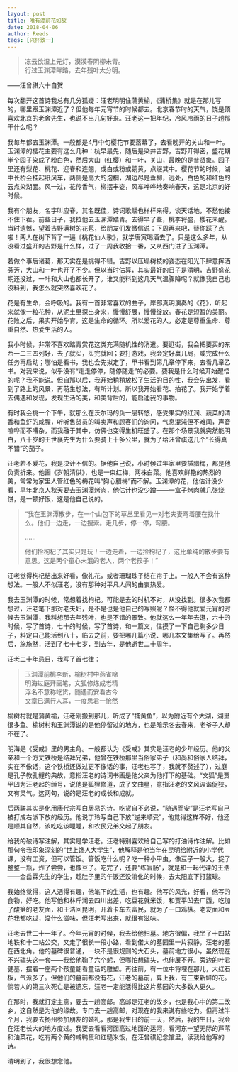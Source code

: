 ```yaml
---
layout: post
title: 唯有潭前花如故
date: 2018-04-06
author: Reeds
tags: [兴怀致一]
---
```


> 冻云欲湿上元灯，漠漠春阴柳未青。<br>行过玉渊潭畔路，去年残叶太分明。

——汪曾祺六十自贺

每次翻开这首诗我总有几分狐疑：汪老明明住蒲黄榆，《蒲桥集》就是在那儿写的，哪里跟玉渊潭近了？但他每年元宵节的时候都去。北京春节时的天气，饶是顶喜欢北京的老舍先生，也说不出几句好来。汪老这一把年纪，冷风冷雨的日子趟那干什么呢？

我每年都去玉渊潭。一般都是4月中旬樱花节要落幕了，去看晚开的关山和一叶。玉渊潭的樱花主要有这么几种：杭早最先，随后是染井吉野，吉野开得密，盛花期半个园子染成了粉白色，然后大山（红樱）和一叶，关山，最晚的是普贤象。园子里还有梨花、桃花、迎春和连翘，或白或粉或鹅黄，点缀其中。樱花节的时候，湖中长桥会挂起纸风车，两侧是高大的泡桐，湖边尽是垂柳，远处，白色的和红色的云点染湖面。风一过，花传香气，柳摆丰姿，风车哗哗地奏响春天，这是北京的好时候。

我有个朋友，名字叫应春，其名既佳，诗词歌赋也样样来得，谈天话地，不愁他接不住下茬。前些日子，我拉他去玉渊潭踏青。去得早了些，桃李将盛，樱花未醒。当时遗憾，望着吉野满树的花苞，给朋友们发微信说：下周再来吧，替你踩了点啦！两人在树下背了一遍《桃花仙人歌》，就学唐寅喝酒去了。只是这么多年，从没看过盛开的吉野是什么样，过了一周我收拾一番，又从西门进了玉渊潭。

若做个事后诸葛，那天实在是挑得不错。吉野以压塌树枝的姿态在阳光下肆意挥洒芬芳，大山和一叶也开了不少。但以当时估算，其实最好的日子是清明，吉野盛花期还没过，一叶和大山也都长开了。谁又能料到这几天气温骤降呢？就像我自己也没料到，我怎么就突然喜欢花了。

花是有生命，会呼吸的。我有一首非常喜欢的曲子，岸部真明演奏的《花》，听起来就像一粒花种，从泥土里探出身来，慢慢舒展，慢慢绽放。春花是短暂的美丽。花败之后，果实开始孕育，这是生命的循环。所以爱花的人，必定是尊重生命、尊重自然、热爱生活的人。

我小时候，非常不喜欢踏青赏花这类充满随机性的消遣。要逛街，我会把要买的东西一二三四列好，去了就买，买完就回；要打游戏，我会定好赢几局，或完成什么任务再启动；哪怕是看书，我也会先拟定了，甲书看到第几章停下来，去看几章乙书。对我来说，似乎没有“走走停停，随停随走”的必要。要我是什么时候开始醒悟的呢？我不能说。但自那以后，我开始稍稍放松了生活的目的性，我会先出发，看到了路上的风景，再萌生想法，有所计划。所以我开始看花、拍花了。我开始学着去偶遇和发现，发现生活的美，和美背后的，能启迪我的事物。

有时我会挑一个下午，就那么在沃尔玛的负一层转悠，感受果实的红润、蔬菜的清香和鱼虾的咸腥，听听售货员的叫卖声和顾客们的询问，气息混沌但不难闻，声音喧哗而不嘈杂，而我融于其中，仿佛也变得生机旺盛了。在那个场景我就突然能明白，八十岁的王世襄先生为什么要骑上十多公里，就为了给汪曾祺送几个“长得真不错”的茄子。

汪老若不爱花，我是决计不信的。据他自己说，小时候过年家里要插腊梅，都是他负责折来。他画《岁朝清供》，也是一束红梅，两株白菜。他喜欢鲜艳的热烈的美，常常为家里人管红色的梅花叫“狗心腊梅”而不解。玉渊潭的花，他估计没少看，早年北京人秋天要去玉渊潭烤肉，他估计也没少蹭——一盒子烤肉就几张烧饼，是一顿好饭，这是他自己说的。

> “我在玉渊潭散步，在一个山包下的草丛里看见一对老夫妻弯着腰在找什么。他们一边走，一边搜索。走几步，停一停，弯腰。
>
> ……
>
> 他们捡枸杞子其实只是玩！一边走着，一边捡枸杞子，这比单纯的散步要有意思。这是两个童心未泯的老人，两个老孩子！”

汪老觉得枸杞结出来好看，像礼花，或者珊瑚珠子结在帘子上。一般人不会有这种想法。一般人不似汪老，没有那种对平凡人间的由衷热爱。

我去玉渊潭的时候，常想着找枸杞。可能是去的时机不对，从没找到。很多次我都想过，汪老笔下那对老夫妇，是不是也是他自己的写照呢？怪不得他就爱元宵的时候去玉渊潭，我料想那去年残叶，也是不错的景致。他就这么一年年去逛，六十的时候，写了首诗，七十的时候，写了首诗，和一篇文，估摸了一下自己剩多少日子，料定自己能活到八十，临去之前，要把哪几篇小说、哪几本文集给写了。再然后，施施然，活到了七十七岁，到去年，是他逝世二十周年。

汪老二十年忌日，我写了首七律：

> 玉渊潭前桃李新，榆树村中燕雀啼<br>明海过庭开画笔，文狐修炼成老精<br>浮名不意称吃货，随遇而安看古今<br>文章已满行人耳，一度思君一怆然

榆树村就是蒲黄榆，汪老刚搬到那儿，听成了“捕黄鱼”，以为附近有个大湖，湖里很多鱼。榆树村和玉渊潭说的是他停留过的地方，也是暗示冬去春来，老爷子人却不在了。

明海是《受戒》里的男主角。一般都认为《受戒》其实是汪老的少年经历。他的父亲和一个方丈铁桥是结拜兄弟，他曾在铁桥那里当俗家弟子（和尚和俗家人结拜，实在不像话，这个铁桥还做过更不像话的事，汪老也写了，我就不赘述了），过庭是孔子教孔鲤的典故，意指汪老的诗词书画是他父亲为他打下的基础。“文狐”是贾平凹为汪老起的绰号，说他是狐狸修道，成了文曲星，意指汪老的文风诙谐促狭，又有灵气。这两句，说的是汪老的成长和成就。

后两联其实是化用唐代宗写白居易的诗。吃货自不必说，“随遇而安”是汪老写自己被打成右派下放的经历。他说丁玲写自己下放“逆来顺受”，他觉得这样不好，他还是顺其自然，该吃吃该睡睡，和农民兄弟交起了朋友。

给我的破诗写注解，其实是学汪老。汪老特别喜欢给自己写的打油诗作注解。比如那句令我印象深刻的“世上馋人大学生”，他解释是他当年在昆明给附近的小学代课，没有工资，但可以管饭。管饭吃什么呢？吃一种小甲虫，像豆子一般大，捉了整整一瓶，炸了尝尝，也像豆子。吃完了，还要“练盲肠”，就是和一起代课的王浩——金岳霖先生的学生，趁肚子里的午饭还没消化的时候，去太阳底下打篮球。

我始终觉得，这人活得有趣，他笔下的生活，也有趣。他写的风光，好看，他写的食物，好吃。他写他和林斤澜去四川出差，吃豆花就米饭，和贾平凹去广西，吃加了酸笋的老友面，和王浩回昆明，开着卡车去富民，就为了一口鸡枞。老友面和豆花我都吃过，没什么滋味，但汪老写出来，就很有滋味。

汪老去世二十一年了。今年元宵的时候，我去给他扫墓。地方很偏，我坐了十四站地铁和十二站公交，又走了很长一段小路，看到偌大的墓园里一片寂静，汪老的墓在西北角。他的墓碑很普通，一块不是很规则的大石头，墓前地方很小，虽然现在不兴磕头这一套——我给他鞠了六个躬，但哪怕想磕头，也伸展不开。旁边的叶君健墓，摆着一座两个孩童翻看童话的雕塑。再往前，有一位中将埋在那儿，大红石板，气派多了。但他们的墓前都没有花，汪老的墓前，算上我，有三束新鲜的花。倘若人的第三次死亡是被遗忘，汪老一定能活得比这片墓园的大多数人更久。

在那时，我就打定主意，要去一趟高邮。高邮是汪老的故乡，也是我心中的第二故乡，这自然是为他的缘故。专门去一趟高邮，对现在的我来说有些吃力。但再过半个月，我要去扬州参加朋友的婚礼，那是我生日的前一天，然后，我的生日，我会在汪老长大的地方度过。我要去看看河面高过地面的运河，看河东一望无际的芦苇和油菜花，吃有两个黄的咸鸭蛋和红糙米饭，在汪曾祺纪念馆里，读我给他写的诗。

清明到了，我很想念他。